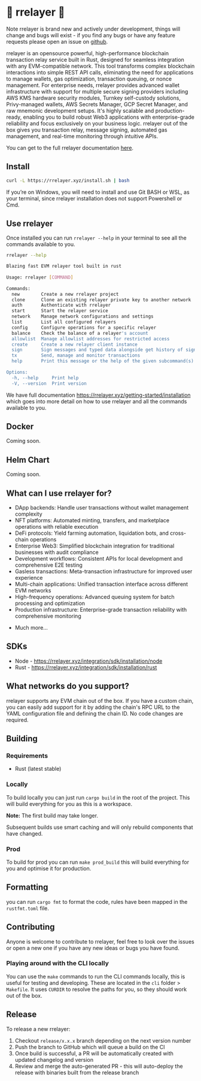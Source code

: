 # 🦀 rrelayer 🦀

Note rrelayer is brand new and actively under development, things will change and bugs will exist - if you find any bugs or have any
feature requests please open an issue on [github](https://github.com/joshstevens19/rrelayer/issues).

rrelayer is an opensource powerful, high-performance blockchain transaction relay service built in Rust,
designed for seamless integration with any EVM-compatible network. This tool transforms complex
blockchain interactions into simple REST API calls, eliminating the need for applications to
manage wallets, gas optimization, transaction queuing, or nonce management. For enterprise
needs, rrelayer provides advanced wallet infrastructure with support for multiple
secure signing providers including AWS KMS hardware security modules, Turnkey self-custody
solutions, Privy-managed wallets, AWS Secrets Manager, GCP Secret Manager, and raw mnemonic
development setups. It's highly scalable and production-ready, enabling you to build robust
Web3 applications with enterprise-grade reliability and focus exclusively on your business
logic. rrelayer out of the box gives you transaction relay, message signing, automated
gas management, and real-time monitoring through intuitive APIs.

You can get to the full rrelayer documentation [here](https://rrelayer.xyz/).

## Install

```bash
curl -L https://rrelayer.xyz/install.sh | bash
```

If you’re on Windows, you will need to install and use Git BASH or WSL, as your terminal,
since rrelayer installation does not support Powershell or Cmd.

## Use rrelayer

Once installed you can run `rrelayer --help` in your terminal to see all the commands available to you.

```bash
rrelayer --help
```

```bash
Blazing fast EVM relayer tool built in rust
 
Usage: rrelayer [COMMAND]
 
Commands:
  new        Create a new rrelayer project
  clone      Clone an existing relayer private key to another network
  auth       Authenticate with rrelayer
  start      Start the relayer service
  network    Manage network configurations and settings
  list       List all configured relayers
  config     Configure operations for a specific relayer
  balance    Check the balance of a relayer's account
  allowlist  Manage allowlist addresses for restricted access
  create     Create a new relayer client instance
  sign       Sign messages and typed data alongside get history of signing
  tx         Send, manage and monitor transactions
  help       Print this message or the help of the given subcommand(s)
 
Options:
  -h, --help     Print help
  -V, --version  Print version
```

We have full documentation https://rrelayer.xyz/getting-started/installation which goes into more detail on how to use
rrelayer and all the commands available to you.

## Docker

Coming soon.

## Helm Chart

Coming soon.

## What can I use rrelayer for?

* DApp backends: Handle user transactions without wallet management complexity
* NFT platforms: Automated minting, transfers, and marketplace operations with reliable execution
* DeFi protocols: Yield farming automation, liquidation bots, and cross-chain operations
* Enterprise Web3: Simplified blockchain integration for traditional businesses with audit compliance
* Development workflows: Consistent APIs for local development and comprehensive E2E testing
* Gasless transactions: Meta-transaction infrastructure for improved user experience
* Multi-chain applications: Unified transaction interface across different EVM networks
* High-frequency operations: Advanced queuing system for batch processing and optimization
* Production infrastructure: Enterprise-grade transaction reliability with comprehensive monitoring
- Much more...

## SDKs

- Node - https://rrelayer.xyz/integration/sdk/installation/node
- Rust - https://rrelayer.xyz/integration/sdk/installation/rust

## What networks do you support?

rrelayer supports any EVM chain out of the box. If you have a custom chain, you can easily add support for it by
adding the chain's RPC URL to the YAML configuration file and defining the chain ID. No code changes are required.

## Building

### Requirements

- Rust (latest stable)

### Locally

To build locally you can just run `cargo build` in the root of the project. This will build everything for you as this is a workspace.

**Note:** The first build may take longer.

Subsequent builds use smart caching and will only rebuild components that have changed.

### Prod

To build for prod you can run `make prod_build` this will build everything for you and optimise it for production.

## Formatting

you can run `cargo fmt` to format the code, rules have been mapped in the `rustfmt.toml` file.

## Contributing

Anyone is welcome to contribute to rrelayer, feel free to look over the issues or open a new one if you have
any new ideas or bugs you have found.

### Playing around with the CLI locally

You can use the `make` commands to run the CLI commands locally, this is useful for testing and developing.
These are located in the `cli` folder > `Makefile`. It uses `CURDIR` to resolve the paths for you, so they should work
out of the box.

## Release

To release a new rrelayer:

1. Checkout `release/x.x.x` branch depending on the next version number
2. Push the branch to GitHub which will queue a build on the CI
3. Once build is successful, a PR will be automatically created with updated changelog and version
4. Review and merge the auto-generated PR - this will auto-deploy the release with binaries built from the release branch
